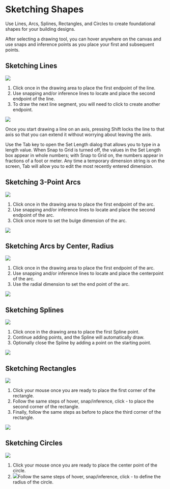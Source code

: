 # Sketching Shapes

Use Lines, Arcs, Splines, Rectangles, and Circles to create foundational shapes for your building designs.

After selecting a drawing tool, you can hover anywhere on the canvas and use snaps and inference points as you place your first and subsequent points.

## Sketching Lines

![](Images/GUID-27983F96-48B2-4FD2-8667-EDC3435AAA66-low.png) 
1. Click once in the drawing area to place the first endpoint of the line.
2. Use snapping and/or inference lines to locate and place the second endpoint of the line.
3. To draw the next line segment, you will need to click to create another endpoint.


![](Images/GUID-AB3A710E-3BF8-4163-AF46-2B02ED9A3277-low.png)


Once you start drawing a line on an axis, pressing Shift locks the line to that axis so that you can extend it without worrying about leaving the axis.

Use the Tab key to open the Set Length dialog that allows you to type in a length value. When Snap to Grid is turned off, the values in the Set Length box appear in whole numbers; with Snap to Grid on, the numbers appear in fractions of a foot or meter. Any time a temporary dimension string is on the screen, Tab will allow you to edit the most recently entered dimension.

## Sketching 3-Point Arcs

![](Images/GUID-9DB80E7B-E0BE-4EC1-B035-F01592BCE7F0-low.png) 
1. Click once in the drawing area to place the first endpoint of the arc.
2. Use snapping and/or inference lines to locate and place the second endpoint of the arc.
3. Click once more to set the bulge dimension of the arc.

![](Images/GUID-1F062C15-3811-4D9A-A15C-E464EF756989-low.png)

## Sketching Arcs by Center, Radius

![](Images/arc-center-radius-toolbar.png) 
1. Click once in the drawing area to place the first endpoint of the arc.
2. Use snapping and/or inference lines to locate and place the centerpoint of the arc.
3. Use the radial dimension to set the end point of the arc.

![](Images/arc-center-radius.png)

## Sketching Splines

![](Images/GUID-70BC13C6-FED4-4BC2-BBFB-B4D0AE66A7FC-low.png) 
1. Click once in the drawing area to place the first Spline point.
2. Continue adding points, and the Spline will automatically draw.
3. Optionally close the Spline by adding a point on the starting point.

![](Images/GUID-7F769709-6434-40BF-BB18-2C7C73E343C6-low.png)

## Sketching Rectangles

![](Images/GUID-8C3D33D8-5D89-4D52-9425-323604428765-low.png) 
1. Click your mouse once you are ready to place the first corner of the rectangle.
2. Follow the same steps of hover, snap/inference, click - to place the second corner of the rectangle.
3. Finally, follow the same steps as before to place the third corner of the rectangle.

![](Images/GUID-8D08B9BE-B846-4FBA-9CEC-9A8E653548C0-low.png)


## Sketching Circles

![](Images/GUID-1193F05F-06CC-4415-A8E8-809D5824D25D-low.png) 
1. Click your mouse once you are ready to place the center point of the circle.
2. ![](Images/GUID-E665F344-1E0F-41B0-8195-EC68951CAC69-low.png)Follow the same steps of hover, snap/inference, click - to define the radius of the circle.

